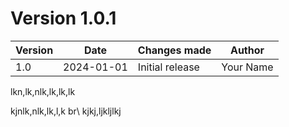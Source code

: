 # Version 1.0.1

| Version   | Date       | Changes made  | Author            |
|-----------|------------|---------------|--------------------|
| 1.0      | 2024-01-01 | Initial release | Your Name         |






lkn,lk,nlk,lk,lk,lk

kjnlk,nlk,lk,l,k br\ 
kjkj,ljkljlkj
